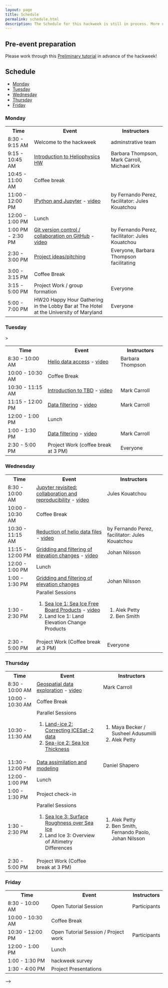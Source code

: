 ```yaml
---
layout: page
title: Schedule
permalink: schedule.html
description: The Schedule for this hackweek is still in process. More updates will be made available on this site as we get closer to the event.<!–– 
---
```


## Pre-event preparation

Please work through this <a href ="https://icesat-2hackweek.github.io/preliminary/">Preliminary tutorial</a> in advance of the hackweek!

## Schedule

- [Monday](#monday)
- [Tuesday](#tuesday)
- [Wednesday](#wednesday)
- [Thursday](#thursday)
- [Friday](#friday)

### Monday

<table>
<tbody>
<tr>
<th>Time</th>
<th>Event</th>
<th>Instructors</th>
</tr>

<tr>
<td>8:30 - 9:15 AM</td>
<td>Welcome to the hackweek</td>
<td>adminstrative team </td>
</tr>


<tr>
<td>9:15 - 10:45 AM</td>
<td><a href="https://github.com/ICESAT-2HackWeek/intro_ICESat2">Introduction to Heliophysics HW</a></td>
<td>Barbara Thompson, Mark Carroll, Michael Kirk</td>
</tr>

<tr>
<td>10:45 - 11:00 AM</td>
<td>Coffee break</td>
<td></td>
</tr>

<tr>
<td>11:00 - 12:00 PM </td>
<td> <a href="https://github.com/ICESAT-2HackWeek/intro-jupyter-git">IPython and Jupyter</a>  - <a href="https://www.youtube.com/watch?v=xNE3m5JOigc"> video </a></td>
<td> by Fernando Perez, facilitator: Jules Kouatchou </td>
</tr>

<tr>
<td>12:00 - 1:00 PM</td>
<td>Lunch</td>
<td></td>
</tr>

<tr>
<td> 1:00 PM - 2:30 PM</td>
<td><a href="https://github.com/ICESAT-2HackWeek/intro-jupyter-git">Git version control / collaboration on GitHub</a> - <a href="https://www.youtube.com/watch?v=l4rNE2hJGPI"> video </a></td>
<td>by Fernando Perez, facilitator: Jules Kouatchou</td>
</tr>

<tr>
<td>2:30 - 3:00 PM </td>
<td><a href="https://icesat-2hackweek.github.io/wiki/project_guidelines.html">Project ideas/pitching</a></td>
<td>Everyone, Barbara Thompson facilitating</td>
</tr>

<tr>
<td>3:00 - 3:15 PM </td>
<td>Coffee Break</td>
<td></td>
</tr>

<tr>
<td>3:15 - 5:00 PM</td>
<td>Project Work / group formation </td>
<td>Everyone</td>
</tr>

<tr>
<td>5:00 - 7:00 PM</td>
<td>HW20 Happy Hour Gathering in the Lobby Bar at The Hotel at the University of Maryland</td>
<td>Everyone</td>
</tr>

</tbody>
</table>

### Tuesday

<table>
<tbody>
<tr>
<th>Time</th>
<th>Event</th>
<th>Instructors</th>
</tr>

<tr>
<td>8:30 - 10:00 AM</td>
<td><a href="https://github.com/ICESAT-2HackWeek/data-access">Helio data access</a> - <a href="https://www.youtube.com/watch?v=KFdGBxkne1U"> video </a></td>
<td>Barbara Thompson</td>
</tr>

<tr>
<td>10:00 - 10:30 AM</td>
<td>Coffee Break</td>
<td></td>
</tr>

<tr> 
<td> 10:30 - 11:15 AM </td>
<td><a href="https://github.com/ICESAT-2HackWeek/intro-hdf5">Introduction to TBD</a> - <a href="https://www.youtube.com/watch?v=bl1Dm6a0-B8"> video </a></td>
<td>Mark Carroll</td>
</tr>


<tr> 
<td> 11:15 - 12:00 PM </td>
<td><a href="https://github.com/ICESAT-2HackWeek/Clouds_and_data_filtering">Data filtering</a> - <a href="https://www.youtube.com/watch?v=CngLak9-ULE"> video </a></td>
<td>Mark Carroll</td>>
</tr>


<tr>
<td>12:00 - 1:00 PM</td>
<td>Lunch</td>
<td></td>
</tr>

<tr>
<td>1:00 - 1:30 PM</td>
<td><a href="https://github.com/ICESAT-2HackWeek/Clouds_and_data_filtering">Data filtering</a> - <a href="https://www.youtube.com/watch?v=8uXzHo6Ytok"> video </a></td>
<td>Mark Carroll</td>
</tr>


<tr>
<td>2:30 - 5:00 PM</td>
<td>Project Work (coffee break at 3 PM)</td>
<td>Everyone</td>
</tr>

</tbody>

</table>

### Wednesday

<table>
<tbody>
<tr>
<th>Time</th>
<th>Event</th>
<th>Instructors</th>
</tr>

<tr>
<td> 8:30 - 10:00 AM</td>
<td> <a href="https://github.com/ICESAT-2HackWeek/intro-jupyter-git">Jupyter revisited: collaboration and reproducibility</a> - <a href="https://www.youtube.com/watch?v=puJa6fnjrEo"> video </a></td>
<td> Jules Kouatchou</td>
</tr>

<tr>
<td>10:00 - 10:30 AM</td>
<td>Coffee Break</td>
<td></td>
</tr>

<tr> 
<td> 10:30 - 11:15 AM </td>
<td><a href="https://github.com/ICESAT-2HackWeek/intro-hdf5">Reduction of helio data files</a> - <a href="https://www.youtube.com/watch?v=X4Mks9Wrtd0"> video </a></td>
<td>by Fernando Perez, facilitator: Jules Kouatchou</td>
</tr>

<tr>
<td>11:15 - 12:00 PM</td>
<td><a href="https://github.com/ICESAT-2HackWeek/gridding">Gridding and filtering of elevation changes</a> - <a href="https://www.youtube.com/watch?v=Ng7Dgstzsek"> video </a></td>
<td>Johan Nilsson</td>
</tr>

<tr>
<td>12:00 - 1:00 PM</td>
<td>Lunch</td>
<td></td>
</tr>

<tr>
<td>1:00 - 1:30 PM</td>
<td><a href="https://github.com/ICESAT-2HackWeek/gridding">Gridding and filtering of elevation changes</a></td>
<td>Johan Nilsson</td>
</tr>

<tr>
<td>1:30 - 2:30 PM</td>
<td>Parallel Sessions
<ol>
<li><a href="https://github.com/ICESAT-2HackWeek/sea-ice-tutorials">Sea Ice 1: Sea Ice Free Board Products</a> - <a href="https://www.youtube.com/watch?v=NejNIh70dlc"> video </a></li>
<li>Land Ice 1: Land Elevation Change Products</li>
</ol>
</td>
<td>
<ol>
<li>Alek Petty</li>
<li>Ben Smith</li>
</ol>
</td>
</tr>

<tr>
<td>2:30 - 5:00 PM</td>
<td>Project Work (Coffee break at 3 PM)</td>
<td>Everyone</td>
</tr>

</tbody>
</table>

### Thursday

<table>
<tbody>
<tr>
<th>Time</th>
<th>Event</th>
<th>Instructors</th>
</tr>


<tr>
<td>8:30 - 10:00 AM</td>
<td><a href="https://github.com/ICESAT-2HackWeek/geospatial-analysis">Geospatial data exploration</a> - <a href="https://www.youtube.com/watch?v=3N7ENfWoiVk"> video </a></td>
<td>Mark Carroll</td>
</tr>

<tr>
<td>10:00 - 10:30 AM</td>
<td>Coffee Break</td>
<td></td>
</tr>

<tr>
<td>10:30 - 11:30 AM</td>
<td>Parallel Sessions
<ol>
<li><a href="https://github.com/ICESAT-2HackWeek/data-correction">Land-ice 2: Correcting ICESat-2 data</a></li>
<li><a href="https://github.com/ICESAT-2HackWeek/sea-ice-tutorials">Sea-ice 2: Sea Ice Thickness</a></li>
</ol>
</td>
<td>
<ol>
<li>Maya Becker / Susheel Adusumilli</li>
<li>Alek Petty</li>
</ol>
</td>
</tr>

<tr>
<td>11:30 - 12:00 PM</td>
<td><a href="https://icepack.github.io">Data assimilation and modeling</a></td>
<td>Daniel Shapero</td>
</tr>

<tr>
<td>12:00 - 1:00 PM</td>
<td>Lunch</td>
<td></td>
</tr>

<tr>
<td>1:00 - 1:30 PM</td>
<td>Project check-in</td>
<td></td>
</tr>

<tr>
<td>1:30 - 2:30 PM</td>
<td>Parallel Sessions
<ol>
<li><a href="https://github.com/ICESAT-2HackWeek/sea-ice-tutorials">Sea Ice 3: Surface Roughness over Sea Ice</a></li>
<li>Land Ice 3: Overview of Altimetry Differences</li>
</ol>
</td>
<td>
<ol>
<li>Alek Petty</li>
<li>Ben Smith, Fernando Paolo, Johan Nilsson</li>
</ol>
</td>
</tr>

<tr>
<td> 2:30 - 5:00 PM</td>
<td>Project Work (Coffee break at 3 PM)</td>
<td> </td>
</tr>

</tbody>
</table>

### Friday

<table>
<tbody>
<tr>
<th>Time</th>
<th>Event</th>
<th>Instructors</th>
</tr>

<tr>
<td>8:30 - 10:00 AM </td>
<td>Open Tutorial Session</td>
<td>Participants</td>
</tr>

<tr>
<td>10:00 - 10:30 AM</td>
<td>Coffee Break</td>
<td></td>
</tr>

<tr>
<td>10:30 - 12:00 PM </td>
<td>Open Tutorial Session / Project work</td>
<td> Participants</td>
</tr>

<tr>
<td>12:00 - 1:00 PM</td>
<td>Lunch</td>
<td></td>
</tr>

<tr>
<td>1:00 - 1:30 PM</td>
<td>hackweek survey</td>
<td></td>
</tr>

<tr>
<td>1:30 - 4:00 PM</td>
<td>Project Presentations</td>
<td></td>
</tr>

</tbody>
</table>
––>

